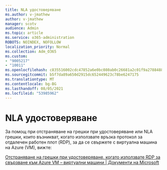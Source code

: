 ```yaml
---
title: NLA удостоверяване
ms.author: v-jmathew
author: v-jmathew
manager: scotv
audience: Admin
ms.topic: article
ms.service: o365-administration
ROBOTS: NOINDEX, NOFOLLOW
localization_priority: Normal
ms.collection: Adm_O365
ms.custom:
- "9005217"
- "10011"
ms.openlocfilehash: c835516002cdc47852a6e0bc080ab0c26681a2c01f9a2788488cad092d347aca
ms.sourcegitcommit: b5f7da89a650d2915dc652449623c78be6247175
ms.translationtype: MT
ms.contentlocale: bg-BG
ms.lasthandoff: 08/05/2021
ms.locfileid: "53985962"
---
```

# <a name="nla-authentication"></a>NLA удостоверяване

За помощ при отстраняване на грешки при удостоверяване или NLA грешки, които възникват, когато използвате връзка протокол за отдалечен работен плот (RDP), за да се свържете с виртуална машина на Azure (VM), вижте:

[Отстраняване на грешки при удостоверяване, когато използвате RDP за свързване към Azure VM – виртуални машини | Документи на Microsoft](https://docs.microsoft.com/troubleshoot/azure/virtual-machines/cannot-connect-rdp-azure-vm)
